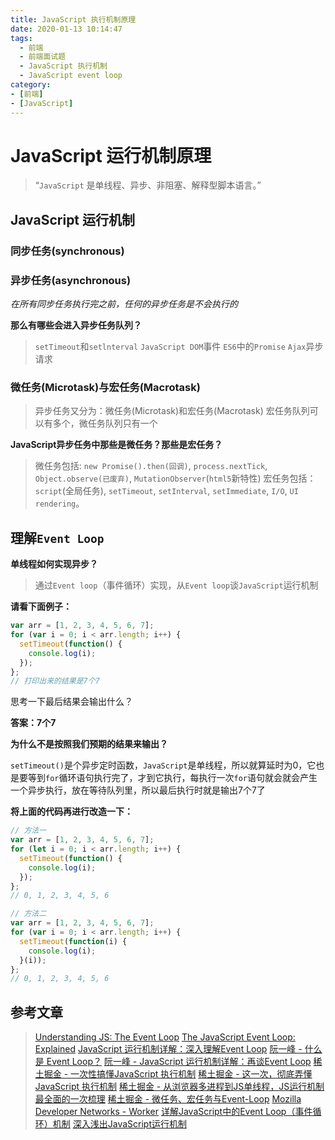 ```yaml
---
title: JavaScript 执行机制原理
date: 2020-01-13 10:14:47
tags:
  - 前端
  - 前端面试题
  - JavaScript 执行机制
  - JavaScript event loop
category:
- [前端]
- [JavaScript]
---
```



# JavaScript 运行机制原理


> “`JavaScript` 是单线程、异步、非阻塞、解释型脚本语言。”

## JavaScript 运行机制

### 同步任务(synchronous)


### 异步任务(asynchronous)


*在所有同步任务执行完之前，任何的异步任务是不会执行的*

**那么有哪些会进入异步任务队列？**
> `setTimeout`和`setlnterval`
> `JavaScript DOM`事件
> `ES6`中的`Promise`
> `Ajax`异步请求


### 微任务(Microtask)与宏任务(Macrotask)

> 异步任务又分为：微任务(Microtask)和宏任务(Macrotask)
> 宏任务队列可以有多个，微任务队列只有一个

**JavaScript异步任务中那些是微任务？那些是宏任务？**

> 微任务包括: `new Promise().then(回调)`, `process.nextTick`, `Object.observe(已废弃)`, `MutationObserver`(`html5`新特性)
> 宏任务包括：`script`(全局任务), `setTimeout`, `setInterval`, `setImmediate`, `I/O`, `UI rendering`。


## 理解`Event Loop`

**单线程如何实现异步？**
> 通过`Event loop`（事件循环）实现，从`Event loop`谈`JavaScript`运行机制



**请看下面例子：**

```javascript
var arr = [1, 2, 3, 4, 5, 6, 7];
for (var i = 0; i < arr.length; i++) {
  setTimeout(function() {
    console.log(i);
  });
};
// 打印出来的结果是7个7
```

思考一下最后结果会输出什么？

**答案：7个7**

**为什么不是按照我们预期的结果来输出？**

`setTimeout()`是个异步定时函数，`JavaScript`是单线程，所以就算延时为0，它也是要等到`for`循环语句执行完了，才到它执行，每执行一次`for`语句就会就会产生一个异步执行，放在等待队列里，所以最后执行时就是输出7个7了

**将上面的代码再进行改造一下：**

```javascript
// 方法一
var arr = [1, 2, 3, 4, 5, 6, 7];
for (let i = 0; i < arr.length; i++) {
  setTimeout(function() {
    console.log(i);
  });
};
// 0, 1, 2, 3, 4, 5, 6

// 方法二
var arr = [1, 2, 3, 4, 5, 6, 7];
for (var i = 0; i < arr.length; i++) {
  setTimeout(function(i) {
    console.log(i);
  }(i));
};
// 0, 1, 2, 3, 4, 5, 6

```


## 参考文章

> [Understanding JS: The Event Loop](https://hackernoon.com/understanding-js-the-event-loop-959beae3ac40)
> [The JavaScript Event Loop: Explained](https://blog.carbonfive.com/2013/10/27/the-javascript-event-loop-explained/)
> [JavaScript 运行机制详解：深入理解Event Loop](https://blog.csdn.net/Rnger/article/details/81908070)
> [阮一峰 - 什么是 Event Loop？](http://www.ruanyifeng.com/blog/2014/10/event-loop.html)
> [阮一峰 - JavaScript 运行机制详解：再谈Event Loop](http://www.ruanyifeng.com/blog/2014/10/event-loop.html)
> [稀土掘金 - 一次性搞懂JavaScript 执行机制](https://juejin.im/post/5b4dfb94f265da0f955cc606)
> [稀土掘金 - 这一次，彻底弄懂 JavaScript 执行机制](https://juejin.im/post/59e85eebf265da430d571f89)
> [稀土掘金 - 从浏览器多进程到JS单线程，JS运行机制最全面的一次梳理](https://juejin.im/post/5a6547d0f265da3e283a1df7#heading-6)
> [稀土掘金 - 微任务、宏任务与Event-Loop](https://juejin.im/post/5b73d7a6518825610072b42b)
> [Mozilla Developer Networks - Worker](https://developer.mozilla.org/en-US/docs/Web/API/Worker)
> [详解JavaScript中的Event Loop（事件循环）机制](https://zhuanlan.zhihu.com/p/33058983)
> [深入浅出JavaScript运行机制](https://segmentfault.com/a/1190000016834449)
